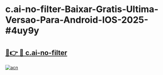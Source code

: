 # c.ai-no-filter-Baixar-Gratis-Ultima-Versao-Para-Android-IOS-2025-#4uy9y

# <h2><a href="https://ainizakaria.my?title=c.ai-no-filter&ref=22M">🔗👉 🔴 c.ai-no-filter</a></h2>

[![acn](https://github.com/user-attachments/assets/0f9c940e-d8b0-45ae-aac7-cd30a18b3e1c)](https://ainizakaria.my?title=c.ai-no-filter&ref=22M)

